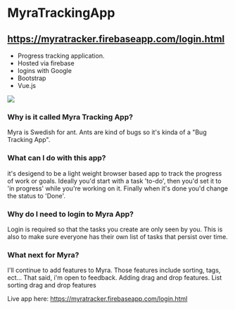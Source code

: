 # MyraTrackingApp

## <https://myratracker.firebaseapp.com/login.html>

- Progress tracking application. 
- Hosted via firebase
- logins with Google
- Bootstrap
- Vue.js

![](https://media.giphy.com/media/XFiuVjBamFRHy7IvGw/giphy.gif)


### Why is it called Myra Tracking App? 
Myra is Swedish for ant.  Ants are kind of bugs so it's kinda of a "Bug Tracking App". 

### What can I do with this app? 
it's desigend to be a light weight browser based app to track the progress of work or goals. Ideally you'd start with a task 'to-do', then you'd set it to 'in progress' while you're working on it. Finally when it's done you'd change the status to 'Done'. 

### Why do I need to login to Myra App? 
Login is required so that the tasks you create are only seen by you. This is also to make sure everyone has their own list of tasks that persist over time. 

### What next for Myra? 
I'll continue to add features to Myra. Those features include sorting, tags, ect... That said, i'm open to feedback. 
Adding drag and drop features. List sorting drag and drop features


Live app here: <https://myratracker.firebaseapp.com/login.html>


